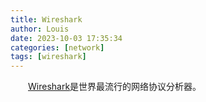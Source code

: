 ```yaml
---
title: Wireshark
author: Louis
date: 2023-10-03 17:35:34
categories: [network]
tags: [wireshark]
---
```


&emsp;&emsp;[Wireshark](https://www.wireshark.org/)是世界最流行的网络协议分析器。
